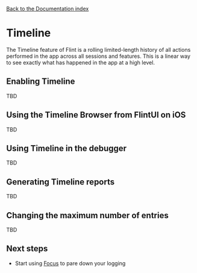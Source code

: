 [Back to the Documentation index](../index.md)

# Timeline

The Timeline feature of Flint is a rolling limited-length history of all actions performed in the app across all sessions and features. This is a linear way to see exactly what has happened in the app at a high level.

## Enabling Timeline

TBD

## Using the Timeline Browser from FlintUI on iOS

TBD

## Using Timeline in the debugger

TBD

## Generating Timeline reports

TBD

## Changing the maximum number of entries

TBD

## Next steps

* Start using [Focus](focus.md) to pare down your logging

